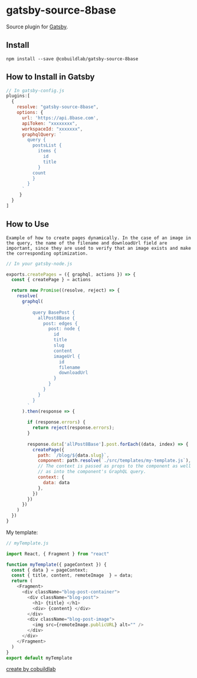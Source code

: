 # gatsby-source-8base

Source plugin for [Gatsby](https://www.gatsbyjs.org/).

## Install

`npm install --save @cobuildlab/gatsby-source-8base`

## How to Install in Gatsby

```javascript
// In gatsby-config.js
plugins:[
  {
    resolve: "gatsby-source-8base",
    options: {
      url: 'https://api.8base.com',
      apiToken: "xxxxxxxx",
      workspaceId: "xxxxxxx",
      graphqlQuery: `
        query {
          postsList {
            items {
              id
              title
            }
          count
          }
        }
      `
     }
  }
]
```

## How to Use
`Example of how to create pages dynamically.
 In the case of an image in the query, the name of the filename and downloadUrl field are important, since they are used to verify that an image exists and make the corresponding optimization.`
```javascript
// In your gatsby-node.js

exports.createPages = ({ graphql, actions }) => {
  const { createPage } = actions

  return new Promise((resolve, reject) => {
    resolve(
      graphql(
        `
          query BasePost {
            allPost8Base {
              post: edges {
                post: node {
                  id
                  title
                  slug
                  content
                  imageUrl {
                    id
                    filename
                    downloadUrl
                  }
                }
              }
            }
          }
        `
      ).then(response => {
        
        if (response.errors) {
          return reject(response.errors);
        }        
 
        response.data['allPost8Base'].post.forEach((data, index) => {
          createPage({
            path: `/blog/${data.slug}`,
            component: path.resolve(`./src/templates/my-template.js`),
            // The context is passed as props to the component as well
            // as into the component's GraphQL query.
            context: {
              data: data
            },
          })
        })
      })
    )
  })
}

```
My template:
```javascript
// myTemplate.js

import React, { Fragment } from "react"

function myTemplate({ pageContext }) {
  const { data } = pageContext;
  const { title, content, remoteImage  } = data;
  return (
    <Fragment>
      <div className="blog-post-container">
        <div className="blog-post">
          <h1> {title} </h1>
          <div> {content} </div>
        </div>
        <div className="blog-post-image">
          <img src={remoteImage.publicURL} alt="" />    
        </div>
      </div>
    </Fragment>
  )
}
export default myTemplate
```

[create by cobuildlab](https://cobuildlab.com/)
